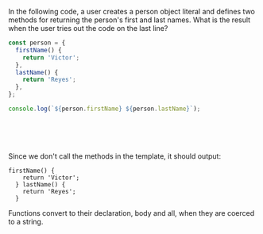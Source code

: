 In the following code, a user creates a person object literal and defines two methods for returning the person's first and last names. What is the result when the user tries out the code on the last line?

```js
const person = {
  firstName() {
    return 'Victor';
  },
  lastName() {
    return 'Reyes';
  },
};

console.log(`${person.firstName} ${person.lastName}`);
```

<br>
<br>
<br>

Since we don't call the methods in the template, it should output:

```
firstName() {
    return 'Victor';
  } lastName() {
    return 'Reyes';
  }
```

Functions convert to their declaration, body and all, when they are coerced to a string.
